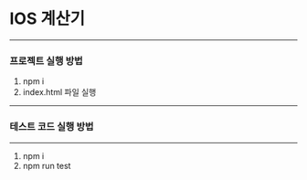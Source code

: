 # IOS 계산기

---

### 프로젝트 실행 방법

1. npm i
2. index.html 파일 실행

---

### 테스트 코드 실행 방법

---

1. npm i
2. npm run test
